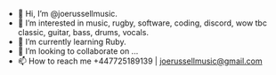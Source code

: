 - 👋 Hi, I’m @joerussellmusic.
- 👀 I’m interested in music, rugby, software, coding, discord, wow tbc classic, guitar, bass, drums, vocals. 
- 🌱 I’m currently learning Ruby.
- 💞️ I’m looking to collaborate on ...
- 📫 How to reach me +447725189139 | joerussellmusic@gmail.com

<!---
joerussellmusic/joerussellmusic is a ✨ special ✨ repository because its `README.md` (this file) appears on your GitHub profile.
You can click the Preview link to take a look at your changes.
--->
